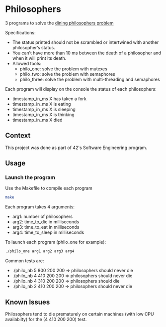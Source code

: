 # Philosophers

3 programs to solve the [dining philosophers problem](https://en.wikipedia.org/wiki/Dining_philosophers_problem)

Specifications:

- The status printed should not be scrambled or intertwined with another philosopher’s status.
- You can’t have more than 10 ms between the death of a philosopher and when it will print its death.
- Allowed tools:
  - philo_one: solve the problem with mutexes
  - philo_two: solve the problem with semaphores
  - philo_three: solve the problem with multi-threading and semaphores

Each program will display on the console the status of each philosophers:

- timestamp_in_ms X has taken a fork
- timestamp_in_ms X is eating
- timestamp_in_ms X is sleeping
- timestamp_in_ms X is thinking
- timestamp_in_ms X died

## Context

This project was done as part of 42's Software Engineering program.

## Usage

### Launch the program

Use the Makefile to compile each program

```bash
make
```

Each program takes 4 arguments:

- arg1: number of philosophers
- arg2: time_to_die in milliseconds
- arg3: time_to_eat in milliseconds
- arg4: time_to_sleep in milliseconds

To launch each program (philo_one for example):

```bash
./philo_one arg1 arg2 arg3 arg4
```

Common tests are:

- ./philo_nb 5 800 200 200 => philosophers should never die
- ./philo_nb 4 410 200 200 => philosophers should never die
- ./philo_nb 4 310 200 200 => philosophers should die
- ./philo_nb 2 410 200 200 => philosophers should never die

## Known Issues

Philosophers tend to die prematurely on certain machines (with low CPU availabilty) for the (4 410 200 200) test.
